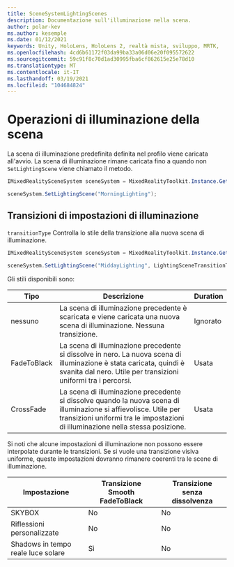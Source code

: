 ```yaml
---
title: SceneSystemLightingScenes
description: Documentazione sull'illuminazione nella scena.
author: polar-kev
ms.author: kesemple
ms.date: 01/12/2021
keywords: Unity, HoloLens, HoloLens 2, realtà mista, sviluppo, MRTK,
ms.openlocfilehash: 4cd6b61172f03da99ba33a06d06e20f095572622
ms.sourcegitcommit: 59c91f8c70d1ad30995fba6cf862615e25e78d10
ms.translationtype: MT
ms.contentlocale: it-IT
ms.lasthandoff: 03/19/2021
ms.locfileid: "104684824"
---
```

# <a name="lighting-scene-operations"></a>Operazioni di illuminazione della scena

La scena di illuminazione predefinita definita nel profilo viene caricata all'avvio. La scena di illuminazione rimane caricata fino a quando non `SetLightingScene` viene chiamato il metodo.

```c#
IMixedRealitySceneSystem sceneSystem = MixedRealityToolkit.Instance.GetService<IMixedRealitySceneSystem>();

sceneSystem.SetLightingScene("MorningLighting");
```

## <a name="lighting-setting-transitions"></a>Transizioni di impostazioni di illuminazione

`transitionType` Controlla lo stile della transizione alla nuova scena di illuminazione.

```c#
IMixedRealitySceneSystem sceneSystem = MixedRealityToolkit.Instance.GetService<IMixedRealitySceneSystem>();

sceneSystem.SetLightingScene("MiddayLighting", LightingSceneTransitionType.CrossFade);
```

Gli stili disponibili sono:

Tipo | Descrizione | Duration
--- | --- | ---
nessuno | La scena di illuminazione precedente è scaricata e viene caricata una nuova scena di illuminazione. Nessuna transizione. | Ignorato
FadeToBlack | La scena di illuminazione precedente si dissolve in nero. La nuova scena di illuminazione è stata caricata, quindi è svanita dal nero. Utile per transizioni uniformi tra i percorsi. | Usata
CrossFade | La scena di illuminazione precedente si dissolve quando la nuova scena di illuminazione si affievolisce. Utile per transizioni uniformi tra le impostazioni di illuminazione nella stessa posizione. | Usata

Si noti che alcune impostazioni di illuminazione non possono essere interpolate durante le transizioni. Se si vuole una transizione visiva uniforme, queste impostazioni dovranno rimanere coerenti tra le scene di illuminazione.

Impostazione | Transizione Smooth FadeToBlack | Transizione senza dissolvenza
--- | --- | ---
SKYBOX | No | No
Riflessioni personalizzate | No | No
Shadows in tempo reale luce solare | Sì | No
